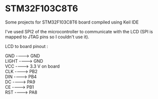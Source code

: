 # STM32F103C8T6
Some projects for STM32F103C8T6 board compiled using Keil IDE

I've used SPI2 of the microcontroller to communicate with the LCD (SPI is mapped to JTAG pins so I couldn't use it).

LCD to board pinout :

GND   ----> GND  
LIGHT ----> GND  
VCC   ----> 3.3 V on board  
CLK   ----> PB2  
DIN   ----> PB4  
DC    ----> PA9  
CE    ----> PB1  
RST   ----> PA8  
